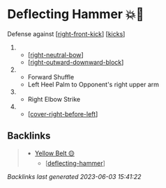 # Deflecting Hammer 💥🔨

Defense against [[right-front-kick]]
[[kicks]]

1.  - [[right-neutral-bow]]
    - [[right-outward-downward-block]]
2.  - Forward Shuffle
    - Left Heel Palm to Opponent's right upper arm
3.  - Right Elbow Strike
4.  - [[cover-right-before-left]]

## Backlinks

> - [Yellow Belt 🟡](..\belts\1-yellow.md)
>   - [[deflecting-hammer]]

_Backlinks last generated 2023-06-03 15:41:22_

[//begin]: # "Autogenerated link references for markdown compatibility"
[right-front-kick]: ../single-techniques/right-front-kick.md "Right Front Kick ➡️🦶⬆️"
[kicks]: ../web-of-knowledge/kicks.md "Web of Knowledge: Kicks 🦶"
[right-neutral-bow]: ../single-techniques/right-neutral-bow.md "Right Neutral Bow"
[right-outward-downward-block]: ../single-techniques/right-outward-downward-block.md "Right Outward Downward Block 🤛↘️"
[cover-right-before-left]: ../single-techniques/cover-right-before-left.md "Cover Right before Left"
[deflecting-hammer]: deflecting-hammer.md "Deflecting Hammer 💥🔨"
[//end]: # "Autogenerated link references"
